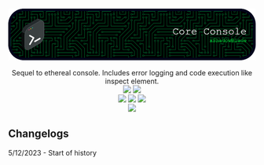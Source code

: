 ![Header](./images/banner.png)
<div align="center">
Sequel to ethereal console. Includes error logging and code execution like inspect element.
<br>
<a href="https://github.com/xShadowBlade/core-console/commits/main" alt=""><img src="https://img.shields.io/github/last-commit/xShadowBlade/core-console?label=last%20update&style=for-the-badge"></a>
<a href="https://github.com/xShadowBlade/core-console/commits/main" alt=""><img src="https://img.shields.io/github/commit-activity/w/xShadowBlade/core-console?label=updates&style=for-the-badge"></a>
<br>
<img src="https://img.shields.io/github/stars/xShadowBlade/core-console?color=yellow&style=for-the-badge">
<a href="https://github.com/xShadowBlade/core-console/graphs/traffic" alt=""><img src="https://img.shields.io/github/watchers/xShadowBlade/core-console?color=orange&style=for-the-badge"></a>
<a href="https://github.com/xShadowBlade/core-console/issues" alt=""><img src="https://img.shields.io/github/issues/xShadowBlade/core-console?style=for-the-badge"></a>
<br><img src="https://img.shields.io/badge/Made%20by%3A-xShadowBlade%232720-blue?style=social&logo=discord">
</div>

## Changelogs
5/12/2023 - Start of history
